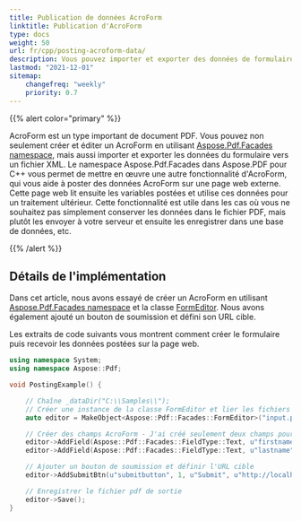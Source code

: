```yaml
---
title: Publication de données AcroForm
linktitle: Publication d'AcroForm
type: docs
weight: 50
url: fr/cpp/posting-acroform-data/
description: Vous pouvez importer et exporter des données de formulaire vers un fichier XML avec l'espace de noms Aspose.Pdf.Facades dans Aspose.PDF pour C++.
lastmod: "2021-12-01"
sitemap:
    changefreq: "weekly"
    priority: 0.7
---
```


{{% alert color="primary" %}}

AcroForm est un type important de document PDF. Vous pouvez non seulement créer et éditer un AcroForm en utilisant [Aspose.Pdf.Facades namespace](https://reference.aspose.com/pdf/cpp/namespace/aspose.pdf.facades), mais aussi importer et exporter les données du formulaire vers un fichier XML. Le namespace Aspose.Pdf.Facades dans Aspose.PDF pour C++ vous permet de mettre en œuvre une autre fonctionnalité d'AcroForm, qui vous aide à poster des données AcroForm sur une page web externe. Cette page web lit ensuite les variables postées et utilise ces données pour un traitement ultérieur. Cette fonctionnalité est utile dans les cas où vous ne souhaitez pas simplement conserver les données dans le fichier PDF, mais plutôt les envoyer à votre serveur et ensuite les enregistrer dans une base de données, etc.

{{% /alert %}}

## Détails de l'implémentation

Dans cet article, nous avons essayé de créer un AcroForm en utilisant [Aspose.Pdf.Facades namespace](https://reference.aspose.com/pdf/cpp/namespace/aspose.pdf.facades) et la classe [FormEditor](https://reference.aspose.com/pdf/cpp/class/aspose.pdf.facades.form_editor/). Nous avons également ajouté un bouton de soumission et défini son URL cible.

Les extraits de code suivants vous montrent comment créer le formulaire puis recevoir les données postées sur la page web.
```cpp
using namespace System;
using namespace Aspose::Pdf;

void PostingExample() {

    // Chaîne _dataDir("C:\\Samples\\");
    // Créer une instance de la classe FormEditor et lier les fichiers pdf d'entrée et de sortie
    auto editor = MakeObject<Aspose::Pdf::Facades::FormEditor>("input.pdf", "output.pdf");

    // Créer des champs AcroForm - J'ai créé seulement deux champs pour simplifier
    editor->AddField(Aspose::Pdf::Facades::FieldType::Text, u"firstname", 1, 100, 600, 200, 625);
    editor->AddField(Aspose::Pdf::Facades::FieldType::Text, u"lastname", 1, 100, 550, 200, 575);

    // Ajouter un bouton de soumission et définir l'URL cible
    editor->AddSubmitBtn(u"submitbutton", 1, u"Submit", u"http://localhost/csharptesting/show.aspx", 100, 450, 150, 475);

    // Enregistrer le fichier pdf de sortie
    editor->Save();
}
```